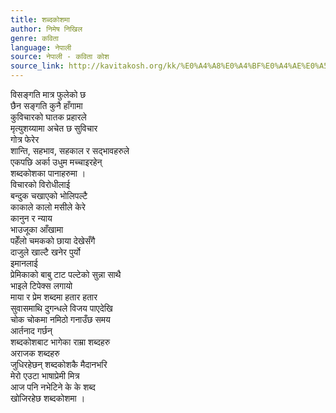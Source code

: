 ```yaml
---
title: शब्दकोशमा
author: निमेष निखिल
genre: कविता
language: नेपाली
source: नेपाली - कविता कोश
source_link: http://kavitakosh.org/kk/%E0%A4%A8%E0%A4%BF%E0%A4%AE%E0%A5%87%E0%A4%B7_%E0%A4%A8%E0%A4%BF%E0%A4%96%E0%A4%BF%E0%A4%B2
---
```


विसङ्गति मात्र फुलेको छ  
छैन सङ्गति कुनै हाँगामा  
कुविचारको घातक प्रहारले  
मृत्युशय्यामा अचेत छ सुविचार  
गोत्र फेरेर  
शान्ति, सहभाव, सहकाल र सद्भावहरुले  
एकपछि अर्का उधुम मच्चाइरहेन्  
शब्दकोशका पानाहरुमा ।  
विचारको विरोधीलाई  
बन्दुक चखाएको भोलिपल्टै  
काकाले कालो मसीले केरे  
कानुन र न्याय  
भाउजूका आँखामा  
पहेँलो चमकको छाया देखेसँगै  
दाजुले खाल्टै खनेर पुर्यो  
इमानलाई  
प्रेमिकाको बाबु टाट पल्टेको सुन्ना साथै  
भाइले टिपेक्स लगायो  
माया र प्रेम शब्दमा हतार हतार  
सुवासमाथि दुगन्धले विजय पाएदेखि  
चोक चोकमा नमिठो गनाउँछ समय  
आर्तनाद गर्छन्  
शब्दकोशबाट भागेका राम्रा शब्दहरु  
अराजक शब्दहरु  
जुधिरहेछन् शब्दकोशकै मैदानभरि  
मेरो एउटा भाषाप्रेमी मित्र  
आज पनि नभेटिने के के शब्द  
खोजिरहेछ शब्दकोशमा ।
